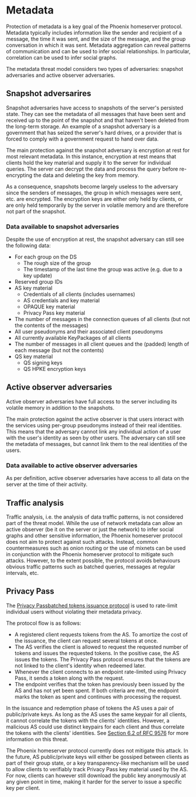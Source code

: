 # Metadata

Protection of metadata is a key goal of the Phoenix homeserver protocol. Metadata typically includes information like the sender and recipient of a message, the time it was sent, and the size of the message, and the group conversation in which it was sent. Metadata aggregation can reveal patterns of communication and can be used to infer social relationships. In particular, correlation can be used to infer social graphs.

The metadata threat model considers two types of adversaries: snapshot adversaries and active observer adversaries.

## Snapshot adversarires

Snapshot adversaries have access to snapshots of the server's persisted state. They can see the metadata of all messages that have been sent and received up to the point of the snapshot and that haven't been deleted from the long-term storage. An example of a snapshot adversary is a government that has seized the server's hard drives, or a provider that is forced to comply with a government request to hand over data.

The main protection against the snapshot adversary is encryption at rest for most relevant metadata. In this instance, encryption at rest means that clients hold the key material and supply it to the server for individual queries. The server can decrypt the data and process the query before re-encrypting the data and deleting the key from memory.

As a consequence, snapshots become largely useless to the adversary since the senders of messages, the group in which messages were sent, etc. are encrypted. The encryption keys are either only held by clients, or are only held temporarily by the server in volatile memory and are therefore not part of the snapshot.

### Data available to snapshot adversaries

Despite the use of encryption at rest, the snapshot adversary can still see the following data:

- For each group on the DS
  - The rough size of the group
  - The timestamp of the last time the group was active (e.g. due to a key update)
- Reserved group IDs
- AS key material
  - Credentials of all clients (includes usernames)
  - AS credentials and key material
  - OPAQUE key material
  - Privacy Pass key material
- The number of messages in the connection queues of all clients (but not the contents of the messages)
- All user pseudonyms and their associated client pseudonyms
- All currently available KeyPackages of all clients
- The number of messages in all client queues and the (padded) length of each message (but not the contents)
- QS key material
  - QS signing keys
  - QS HPKE encryption keys

## Active observer adversaries

Active observer adversaries have full access to the server including its volatile memory in addition to the snapshots.

The main protection against the active observer is that users interact with the services using per-group pseudonyms instead of their real identities. This means that the adversary cannot link any individual action of a user with the user's identity as seen by other users. The adversary can still see the metadata of messages, but cannot link them to the real identities of the users.

### Data available to active observer adversaries

As per definition, active observer adversaries have access to all data on the server at the time of their activity.

## Traffic analysis

Traffic analysis, i.e. the analysis of data traffic patterns, is not considered part of the threat model. While the use of network metadata can allow an active observer (be it on the server or just the network) to infer social graphs and other sensitive information, the Phoenix homeserver protocol does not aim to protect against such attacks. Instead, common countermeasures such as onion routing or the use of mixnets can be used in conjunction with the Phoenix homeserver protocol to mitigate such attacks. However, to the extent possible, the protocol avoids behaviours obvious traffic patterns such as batched queries, messages at regular intervals, etc.

## Privacy Pass

The [Privacy Passbatched tokens issuance protocol](https://datatracker.ietf.org/doc/draft-ietf-privacypass-batched-tokens/) is used to rate-limit individual users without violating their metadata privacy.

The protocol flow is as follows:

- A registered client requests tokens from the AS. To amortize the cost of the issuance, the client can request several tokens at once.
- The AS verifies the client is allowed to request the requested number of tokens and issues the requested tokens. In the positive case, the AS issues the tokens. The Privacy Pass protocol ensures that the tokens are not linked to the client's identity when redeemed later.
- Whenever the client connects to an endpoint rate-limited using Privacy Pass, it sends a token along with the request.
- The endpoint verifies that the token has previously been issued by the AS and has not yet been spent. If both criteria are met, the endpoint marks the token as spent and continues with processing the request.

In the issuance and redemption phase of tokens the AS uses a pair of public/private keys. As long as the AS uses the same keypair for all clients, it cannot correlate the tokens with the clients' identities. However, a malicious AS could use distinct keypairs for each client and thus correlate the tokens with the clients' identities. See [Section 6.2 of RFC 9576](https://www.rfc-editor.org/rfc/rfc9576.html#section-6.2) for more information on this threat.

The Phoenix homeserver protocol currently does not mitigate this attack. In the future, AS public/private keys will either be gossiped between clients as part of their group state, or a key transparency-like mechanism will be used to allow clients to verifiably track Privacy Pass key material used by the AS.
For now, clients can however still download the public key anonymously at any given point in time, making it harder for the server to issue a specific key per client.

